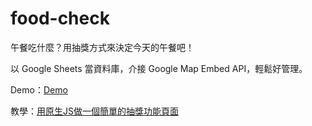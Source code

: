 # food-check

午餐吃什麼？用抽獎方式來決定今天的午餐吧！

以 Google Sheets 當資料庫，介接 Google Map Embed API，輕鬆好管理。

Demo：[Demo](https://letswritetw.github.io/letswrite-food-check/)

教學：[用原生JS做一個簡單的抽獎功能頁面](https://www.letswrite.tw/simple-lottery/)
